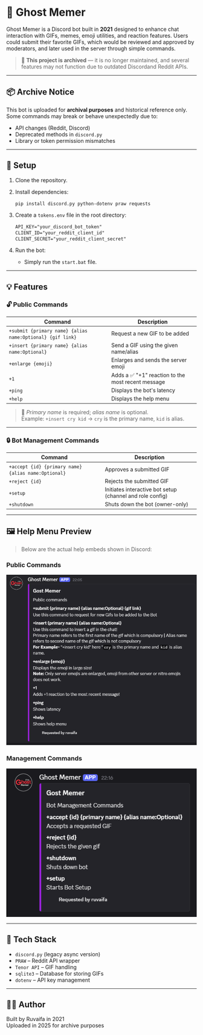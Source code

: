 # 👻 Ghost Memer

Ghost Memer is a Discord bot built in **2021** designed to enhance chat interaction with GIFs, memes, emoji utilities, and reaction features. Users could submit their favorite GIFs, which would be reviewed and approved by moderators, and later used in the server through simple commands.

> 🛑 **This project is archived** — it is no longer maintained, and several features may not function due to outdated Discordand Reddit APIs.

---

## 📦 Archive Notice

This bot is uploaded for **archival purposes** and historical reference only.  
Some commands may break or behave unexpectedly due to:

- API changes (Reddit, Discord)
- Deprecated methods in `discord.py`
- Library or token permission mismatches

---

## 🔐 Setup

1. Clone the repository.
2. Install dependencies:
   ```bash
   pip install discord.py python-dotenv praw requests
   ```
3. Create a `tokens.env` file in the root directory:
   ```
   API_KEY="your_discord_bot_token"
   CLIENT_ID="your_reddit_client_id"
   CLIENT_SECRET="your_reddit_client_secret"
   ```

4. Run the bot:
    - Simply run the `start.bat` file.

---

## 💡 Features

### 🔓 Public Commands
| Command | Description |
|--------|-------------|
| `+submit {primary name} {alias name:Optional} {gif link}` | Request a new GIF to be added |
| `+insert {primary name} {alias name:Optional}` | Send a GIF using the given name/alias |
| `+enlarge {emoji}` | Enlarges and sends the server emoji |
| `+1` | Adds a ✅ "+1" reaction to the most recent message |
| `+ping` | Displays the bot's latency |
| `+help` | Displays the help menu |

> 🧠 *Primary name* is required; *alias name* is optional.  
> Example: `+insert cry kid` → `cry` is the primary name, `kid` is alias.

---

### 🔒 Bot Management Commands
| Command | Description |
|--------|-------------|
| `+accept {id} {primary name} {alias name:Optional}` | Approves a submitted GIF |
| `+reject {id}` | Rejects the submitted GIF |
| `+setup` | Initiates interactive bot setup (channel and role config) |
| `+shutdown` | Shuts down the bot (owner-only) |

---

## 🖼 Help Menu Preview

> Below are the actual help embeds shown in Discord:

### Public Commands  
![Public Commands](help1.png)

### Management Commands  
![Management Commands](help2.png)

---

## 🧱 Tech Stack

- `discord.py` (legacy async version)
- `PRAW` – Reddit API wrapper
- `Tenor API` – GIF handling
- `sqlite3` – Database for storing GIFs
- `dotenv` – API key management

---

## 👨‍💻 Author

Built by Ruvaifa in 2021  
Uploaded in 2025 for archive purposes
